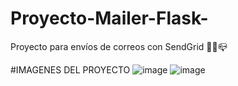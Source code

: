 # Proyecto-Mailer-Flask-
Proyecto para envíos de correos con SendGrid 📨📩📪

#IMAGENES DEL PROYECTO
![image](https://user-images.githubusercontent.com/46203192/130687285-3698e781-ab18-4ee6-b8ec-7377de346b7f.png)
![image](https://user-images.githubusercontent.com/46203192/130687324-d7934feb-9a1c-4d0e-b1d7-5bc1750d0243.png)


